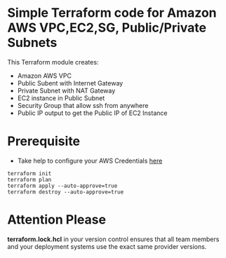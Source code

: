 # Simple Terraform code for Amazon AWS VPC,EC2,SG, Public/Private Subnets

This Terraform module creates:

* Amazon AWS VPC
* Public Subent with Internet Gateway
* Private Subnet with NAT Gateway
* EC2 instance in Public Subnet
* Security Group that allow ssh from anywhere
* Public IP output to get the Public IP of EC2 Instance

# Prerequisite 
* Take help to configure your AWS Credentials [here](https://docs.aws.amazon.com/cli/latest/userguide/cli-chap-configure.html)

```
terraform init
terraform plan
terraform apply --auto-approve=true 
terraform destroy --auto-approve=true 
```
# Attention Please
**terraform.lock.hcl** in your version control ensures that all team members and your deployment systems use the exact same provider versions. 
